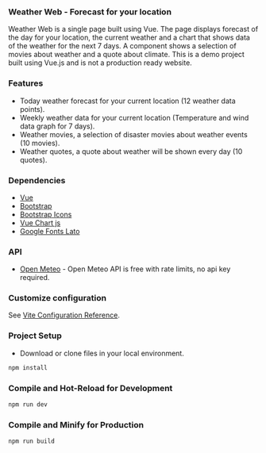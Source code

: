 ### Weather Web - Forecast for your location

Weather Web is a single page built using Vue. The page displays forecast of the day for your location, the current weather and a chart that shows data of the weather for the next 7 days. A component shows a selection of movies about weather and a quote about climate.
This is a demo project built using Vue.js and is not a production ready website.


### Features
- Today weather forecast for your current location (12 weather data points).
- Weekly weather data for your current location (Temperature and wind data graph for 7 days).
- Weather movies, a selection of disaster movies about weather events (10 movies).
- Weather quotes, a quote about weather will be shown every day (10 quotes).


### Dependencies
- [Vue](https://vuejs.org/)
- [Bootstrap](https://getbootstrap.com/docs/5.3/getting-started/introduction/)
- [Bootstrap Icons](https://icons.getbootstrap.com/)
- [Vue Chart js](https://vue-chartjs.org/)
- [Google Fonts Lato](https://fonts.google.com/specimen/Lato)

### API
- [Open Meteo](https://open-meteo.com/) - Open Meteo API is free with rate limits, no api key required.

### Customize configuration

See [Vite Configuration Reference](https://vitejs.dev/config/).

### Project Setup

- Download or clone files in your local environment.
```sh
npm install
```

### Compile and Hot-Reload for Development

```sh
npm run dev
```

### Compile and Minify for Production

```sh
npm run build
```

